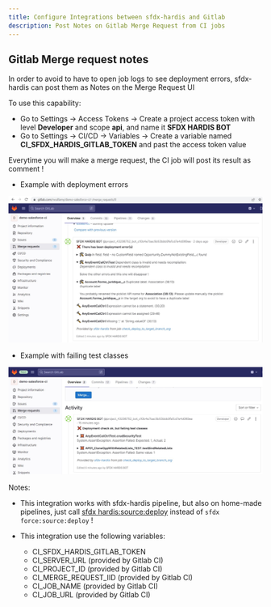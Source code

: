 ```yaml
---
title: Configure Integrations between sfdx-hardis and Gitlab
description: Post Notes on Gitlab Merge Request from CI jobs
---
```

<!-- markdownlint-disable MD013 -->

## Gitlab Merge request notes

In order to avoid to have to open job logs to see deployment errors, sfdx-hardis can post them as Notes on the Merge Request UI

To use this capability:

- Go to Settings -> Access Tokens -> Create a project access token with level **Developer** and scope **api**, and name it **SFDX HARDIS BOT**
- Go to Settings -> CI/CD -> Variables -> Create a variable named **CI_SFDX_HARDIS_GITLAB_TOKEN** and past the access token value

Everytime you will make a merge request, the CI job will post its result as comment !

- Example with deployment errors

![](assets/images/gitlab-mr-comment.jpg)

- Example with failing test classes

![](assets/images/gitlab-mr-comment-failed-tests.jpg)

Notes:

- This integration works with sfdx-hardis pipeline, but also on home-made pipelines, just call [sfdx hardis:source:deploy](https://sfdx-hardis.cloudity.com/hardis/source/deploy/) instead of `sfdx force:source:deploy` !

- This integration use the following variables:
  - CI_SFDX_HARDIS_GITLAB_TOKEN
  - CI_SERVER_URL (provided by Gitlab CI)
  - CI_PROJECT_ID (provided by Gitlab CI)
  - CI_MERGE_REQUEST_IID (provided by Gitlab CI)
  - CI_JOB_NAME (provided by Gitlab CI)
  - CI_JOB_URL (provided by Gitlab CI)